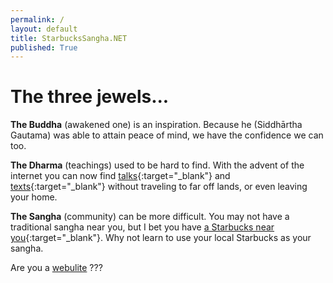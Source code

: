 ```yaml
---
permalink: /
layout: default
title: StarbucksSangha.NET
published: True
---
```

# The three jewels...

<b>The Buddha</b> (awakened one) is an inspiration. Because he (Siddhārtha Gautama) was able to attain peace of mind, we have the confidence we can too.

<b>The Dharma</b> (teachings) used to be hard to find. With the advent of the internet you can now find [talks](https://www.dhammatalks.org/mp3_collections_index.html){:target="_blank"} and [texts](https://www.dhammatalks.org/suttas/index.html){:target="_blank"} without traveling to far off lands, or even leaving your home.

<b>The Sangha</b> (community) can be more difficult. You may not have a traditional sangha near you, but I bet you have [a Starbucks near you](https://www.starbucks.com/store-locator){:target="_blank"}. Why not learn to use your local Starbucks as your sangha.

<!--
<p><B><i>Why not use your local Starbucks as your sangha?</i></b></p>
-->

<p>Are you a <a href="https://webulite.com" target="_blank">webulite</a> ???</p>
